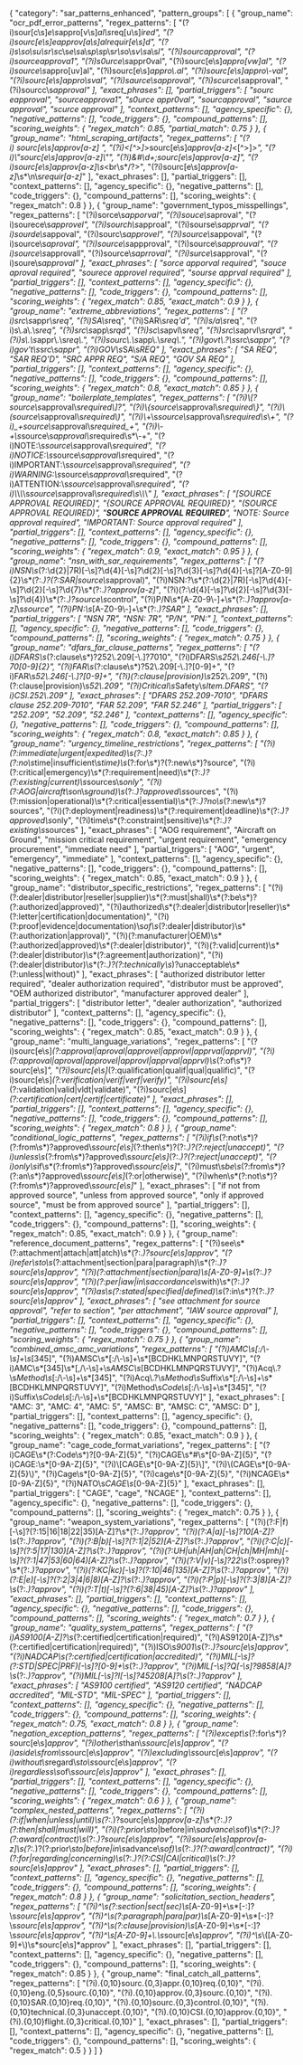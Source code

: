 {
  "category": "sar_patterns_enhanced",
  "pattern_groups": [
    {
      "group_name": "ocr_pdf_error_patterns",
      "regex_patterns": [
        "(?i)sour[c\\s]*e\\s*appro[v\\s]*al\\s*req[u\\s]*ired",
        "(?i)sourc[e\\s]*eapprov[a\\s]*alrequir[e\\s]*d",
        "(?i)s\\s*o\\s*u\\s*r\\s*c\\s*e\\s*a\\s*p\\s*p\\s*r\\s*o\\s*v\\s*a\\s*l",
        "(?i)sourcapproval",
        "(?i)sourceapprova1",
        "(?i)s0urce\\s*appr0val",
        "(?i)sourc[e\\s]*appro[vw]al",
        "(?i)source\\s*appro[uv]al",
        "(?i)sourc[e\\s]*appro\\.al",
        "(?i)sourc[e\\s]*appro\\-val",
        "(?i)sourc[e\\s]*appro\\s*val",
        "(?i)saurce\\s*approval",
        "(?i)scurce\\s*approval",
        "(?i)sourcc\\s*approval"
      ],
      "exact_phrases": [],
      "partial_triggers": [
        "sourc eapproval",
        "sourceapprova1",
        "s0urce appr0val",
        "sourcapproval",
        "saurce approval",
        "scurce approval"
      ],
      "context_patterns": [],
      "agency_specific": {},
      "negative_patterns": [],
      "code_triggers": {},
      "compound_patterns": [],
      "scoring_weights": {
        "regex_match": 0.85,
        "partial_match": 0.75
      }
    },
    {
      "group_name": "html_scraping_artifacts",
      "regex_patterns": [
        "(?i)&nbsp;sourc[e\\s]*approv[a-z]*&nbsp;",
        "(?i)<[^>]*>sourc[e\\s]*approv[a-z]*<[^>]*>",
        "(?i)\\&quot;sourc[e\\s]*approv[a-z]*\\&quot;",
        "(?i)&#\\d+;sourc[e\\s]*approv[a-z]*",
        "(?i)sourc[e\\s]*approv[a-z]*\\s*<br\\s*/?>",
        "(?i)sourc[e\\s]*approv[a-z]*\\s*\\n\\s*requir[a-z]*"
      ],
      "exact_phrases": [],
      "partial_triggers": [],
      "context_patterns": [],
      "agency_specific": {},
      "negative_patterns": [],
      "code_triggers": {},
      "compound_patterns": [],
      "scoring_weights": {
        "regex_match": 0.8
      }
    },
    {
      "group_name": "government_typos_misspellings",
      "regex_patterns": [
        "(?i)sorce\\s*apporval",
        "(?i)souce\\s*aproval",
        "(?i)sourece\\s*approvel",
        "(?i)sourch\\s*approal",
        "(?i)sourse\\s*apprval",
        "(?i)sourde\\s*appoval",
        "(?i)sourc\\s*approvel",
        "(?i)source\\s*appoval",
        "(?i)source\\s*aproval",
        "(?i)source\\s*appproval",
        "(?i)source\\s*approuval",
        "(?i)source\\s*approvall",
        "(?i)source\\s*aprroval",
        "(?i)surce\\s*approval",
        "(?i)soure\\s*approval"
      ],
      "exact_phrases": [
        "sorce apporval required",
        "souce aproval required",
        "sourece approvel required",
        "sourse apprval required"
      ],
      "partial_triggers": [],
      "context_patterns": [],
      "agency_specific": {},
      "negative_patterns": [],
      "code_triggers": {},
      "compound_patterns": [],
      "scoring_weights": {
        "regex_match": 0.85,
        "exact_match": 0.9
      }
    },
    {
      "group_name": "extreme_abbreviations",
      "regex_patterns": [
        "(?i)src\\s*appr\\s*req",
        "(?i)SA\\s*req",
        "(?i)SAR\\s*req'd",
        "(?i)s/a\\s*req",
        "(?i)s\\.a\\.\\s*req",
        "(?i)src\\s*app\\s*rqd",
        "(?i)sc\\s*apvl\\s*req",
        "(?i)src\\s*aprvl\\s*rqrd",
        "(?i)s\\.\\s*appr\\.\\s*req\\.",
        "(?i)sourc\\.\\s*app\\.\\s*req\\.",
        "(?i)govt\\.?\\s*src\\s*appr",
        "(?i)gov't\\s*src\\s*appr",
        "(?i)GOV\\s*SA\\s*REQ"
      ],
      "exact_phrases": [
        "SA REQ",
        "SAR REQ'D",
        "SRC APPR REQ",
        "S/A REQ",
        "GOV SA REQ"
      ],
      "partial_triggers": [],
      "context_patterns": [],
      "agency_specific": {},
      "negative_patterns": [],
      "code_triggers": {},
      "compound_patterns": [],
      "scoring_weights": {
        "regex_match": 0.8,
        "exact_match": 0.85
      }
    },
    {
      "group_name": "boilerplate_templates",
      "regex_patterns": [
        "(?i)\\[?source\\s*approval\\s*required\\]?",
        "(?i)\\{source\\s*approval\\s*required\\}",
        "(?i)\\(source\\s*approval\\s*required\\)",
        "(?i)\\*+\\s*source\\s*approval\\s*required\\s*\\*+",
        "(?i)_+source\\s*approval\\s*required_+",
        "(?i)\\-+\\s*source\\s*approval\\s*required\\s*\\-+",
        "(?i)NOTE:\\s*source\\s*approval\\s*required",
        "(?i)NOTICE:\\s*source\\s*approval\\s*required",
        "(?i)IMPORTANT:\\s*source\\s*approval\\s*required",
        "(?i)WARNING:\\s*source\\s*approval\\s*required",
        "(?i)ATTENTION:\\s*source\\s*approval\\s*required",
        "(?i)\\*\\*\\*\\s*source\\s*approval\\s*required\\s*\\*\\*\\*"
      ],
      "exact_phrases": [
        "[SOURCE APPROVAL REQUIRED]",
        "{SOURCE APPROVAL REQUIRED}",
        "(SOURCE APPROVAL REQUIRED)",
        "***SOURCE APPROVAL REQUIRED***",
        "NOTE: Source approval required",
        "IMPORTANT: Source approval required"
      ],
      "partial_triggers": [],
      "context_patterns": [],
      "agency_specific": {},
      "negative_patterns": [],
      "code_triggers": {},
      "compound_patterns": [],
      "scoring_weights": {
        "regex_match": 0.9,
        "exact_match": 0.95
      }
    },
    {
      "group_name": "nsn_with_sar_requirements",
      "regex_patterns": [
        "(?i)NSN\\s*(?:\\d{2}|7R)[-\\s]?\\d{4}[-\\s]?\\d{2}[-\\s]?\\d{3}[-\\s]?\\d{4}[-\\s]?[A-Z0-9]{2}\\s*(?:.*)?(?:SAR|source\\s*approval)",
        "(?i)NSN:?\\s*(?:\\d{2}|7R)[-\\s]?\\d{4}[-\\s]?\\d{2}[-\\s]?\\d{7}\\s*(?:.*)?approv[a-z]*",
        "(?i)(?:\\d{4}[-\\s]?\\d{2}[-\\s]?\\d{3}[-\\s]?\\d{4})\\s*(?:.*)?source\\s*control",
        "(?i)P/N\\s*[A-Z0-9\\-]+\\s*(?:.*)?approv[a-z]*\\s*source",
        "(?i)PN:\\s*[A-Z0-9\\-]+\\s*(?:.*)?SAR"
      ],
      "exact_phrases": [],
      "partial_triggers": [
        "NSN 7R",
        "NSN: 7R",
        "P/N",
        "PN:"
      ],
      "context_patterns": [],
      "agency_specific": {},
      "negative_patterns": [],
      "code_triggers": {},
      "compound_patterns": [],
      "scoring_weights": {
        "regex_match": 0.75
      }
    },
    {
      "group_name": "dfars_far_clause_patterns",
      "regex_patterns": [
        "(?i)DFARS\\s*(?:clause\\s*)?252\\.209[-\\.]?7010",
        "(?i)DFARS\\s*252\\.246[-\\.]?70[0-9]{2}",
        "(?i)FAR\\s*(?:clause\\s*)?52\\.209[-\\.]?[0-9]+",
        "(?i)FAR\\s*52\\.246[-\\.]?[0-9]+",
        "(?i)(?:clause|provision)\\s*252\\.209",
        "(?i)(?:clause|provision)\\s*52\\.209",
        "(?i)Critical\\s*Safety\\s*Item.*DFARS",
        "(?i)CSI.*252\\.209"
      ],
      "exact_phrases": [
        "DFARS 252.209-7010",
        "DFARS clause 252.209-7010",
        "FAR 52.209",
        "FAR 52.246"
      ],
      "partial_triggers": [
        "252.209",
        "52.209",
        "52.246"
      ],
      "context_patterns": [],
      "agency_specific": {},
      "negative_patterns": [],
      "code_triggers": {},
      "compound_patterns": [],
      "scoring_weights": {
        "regex_match": 0.8,
        "exact_match": 0.85
      }
    },
    {
      "group_name": "urgency_timeline_restrictions",
      "regex_patterns": [
        "(?i)(?:immediate|urgent|expedited)\\s*(?:.*)?(?:no\\s*time|insufficient\\s*time)\\s*(?:for\\s*)?(?:new\\s*)?source",
        "(?i)(?:critical|emergency)\\s*(?:requirement|need)\\s*(?:.*)?(?:existing|current)\\s*sources\\s*only",
        "(?i)(?:AOG|aircraft\\s*on\\s*ground)\\s*(?:.*)?approved\\s*sources",
        "(?i)(?:mission|operational)\\s*(?:critical|essential)\\s*(?:.*)?no\\s*(?:new\\s*)?sources",
        "(?i)(?:deployment|readiness)\\s*(?:requirement|deadline)\\s*(?:.*)?approved\\s*only",
        "(?i)time\\s*(?:constraint|sensitive)\\s*(?:.*)?existing\\s*sources"
      ],
      "exact_phrases": [
        "AOG requirement",
        "Aircraft on Ground",
        "mission critical requirement",
        "urgent requirement",
        "emergency procurement",
        "immediate need"
      ],
      "partial_triggers": [
        "AOG",
        "urgent",
        "emergency",
        "immediate"
      ],
      "context_patterns": [],
      "agency_specific": {},
      "negative_patterns": [],
      "code_triggers": {},
      "compound_patterns": [],
      "scoring_weights": {
        "regex_match": 0.85,
        "exact_match": 0.9
      }
    },
    {
      "group_name": "distributor_specific_restrictions",
      "regex_patterns": [
        "(?i)(?:dealer|distributor|reseller|supplier)\\s*(?:must|shall)\\s*(?:be\\s*)?(?:authorized|approved)",
        "(?i)authorized\\s*(?:dealer|distributor|reseller)\\s*(?:letter|certification|documentation)",
        "(?i)(?:proof|evidence|documentation)\\s*of\\s*(?:dealer|distributor)\\s*(?:authorization|approval)",
        "(?i)(?:manufacturer|OEM)\\s*(?:authorized|approved)\\s*(?:dealer|distributor)",
        "(?i)(?:valid|current)\\s*(?:dealer|distributor)\\s*(?:agreement|authorization)",
        "(?i)(?:dealer|distributor)\\s*(?:.*)?(?:technically\\s*)?unacceptable\\s*(?:unless|without)"
      ],
      "exact_phrases": [
        "authorized distributor letter required",
        "dealer authorization required",
        "distributor must be approved",
        "OEM authorized distributor",
        "manufacturer approved dealer"
      ],
      "partial_triggers": [
        "distributor letter",
        "dealer authorization",
        "authorized distributor"
      ],
      "context_patterns": [],
      "agency_specific": {},
      "negative_patterns": [],
      "code_triggers": {},
      "compound_patterns": [],
      "scoring_weights": {
        "regex_match": 0.85,
        "exact_match": 0.9
      }
    },
    {
      "group_name": "multi_language_variations",
      "regex_patterns": [
        "(?i)sourc[e\\s]*(?:approval|aproval|approvel|approvl|apprval|apprvl)",
        "(?i)(?:approval|aproval|approvel|approvl|apprval|apprvl)\\s*(?:of\\s*)?sourc[e\\s]*",
        "(?i)sourc[e\\s]*(?:qualification|qualif|qual|qualific)",
        "(?i)sourc[e\\s]*(?:verification|verif|verf|verify)",
        "(?i)sourc[e\\s]*(?:validation|valid|vldt|validate)",
        "(?i)sourc[e\\s]*(?:certification|cert|certif|certificate)"
      ],
      "exact_phrases": [],
      "partial_triggers": [],
      "context_patterns": [],
      "agency_specific": {},
      "negative_patterns": [],
      "code_triggers": {},
      "compound_patterns": [],
      "scoring_weights": {
        "regex_match": 0.8
      }
    },
    {
      "group_name": "conditional_logic_patterns",
      "regex_patterns": [
        "(?i)if\\s*(?:not\\s*)?(?:from\\s*)?approved\\s*sourc[e\\s]*(?:then\\s*)?(?:.*)?(?:reject|unaccept)",
        "(?i)unless\\s*(?:from\\s*)?approved\\s*sourc[e\\s]*(?:.*)?(?:reject|unaccept)",
        "(?i)only\\s*if\\s*(?:from\\s*)?approved\\s*sourc[e\\s]*",
        "(?i)must\\s*be\\s*(?:from\\s*)?(?:an\\s*)?approved\\s*sourc[e\\s]*(?:or|otherwise)",
        "(?i)when\\s*(?:not\\s*)?(?:from\\s*)?approved\\s*sourc[e\\s]*"
      ],
      "exact_phrases": [
        "if not from approved source",
        "unless from approved source",
        "only if approved source",
        "must be from approved source"
      ],
      "partial_triggers": [],
      "context_patterns": [],
      "agency_specific": {},
      "negative_patterns": [],
      "code_triggers": {},
      "compound_patterns": [],
      "scoring_weights": {
        "regex_match": 0.85,
        "exact_match": 0.9
      }
    },
    {
      "group_name": "reference_document_patterns",
      "regex_patterns": [
        "(?i)see\\s*(?:attachment|attach|att|atch)\\s*(?:.*)?sourc[e\\s]*approv",
        "(?i)refer\\s*to\\s*(?:attachment|section|para|paragraph)\\s*(?:.*)?sourc[e\\s]*approv",
        "(?i)(?:attachment|section|para)\\s*[A-Z0-9]+\\s*(?:.*)?sourc[e\\s]*approv",
        "(?i)(?:per|iaw|in\\s*accordance\\s*with)\\s*(?:.*)?sourc[e\\s]*approv",
        "(?i)as\\s*(?:stated|specified|defined)\\s*(?:in\\s*)?(?:.*)?sourc[e\\s]*approv"
      ],
      "exact_phrases": [
        "see attachment for source approval",
        "refer to section",
        "per attachment",
        "IAW source approval"
      ],
      "partial_triggers": [],
      "context_patterns": [],
      "agency_specific": {},
      "negative_patterns": [],
      "code_triggers": {},
      "compound_patterns": [],
      "scoring_weights": {
        "regex_match": 0.75
      }
    },
    {
      "group_name": "combined_amsc_amc_variations",
      "regex_patterns": [
        "(?i)AMC\\s*[:/\\-\\s]+\\s*[345]",
        "(?i)AMSC\\s*[:/\\-\\s]+\\s*[BCDHKLMNPQRSTUVY]",
        "(?i)AMC\\s*[345]\\s*[,/\\-\\s]+\\s*AMSC\\s*[BCDHKLMNPQRSTUVY]",
        "(?i)Acq\\.?\\s*Method\\s*[:/\\-\\s]+\\s*[345]",
        "(?i)Acq\\.?\\s*Method\\s*Suffix\\s*[:/\\-\\s]+\\s*[BCDHKLMNPQRSTUVY]",
        "(?i)Method\\s*Code\\s*[:/\\-\\s]+\\s*[345]",
        "(?i)Suffix\\s*Code\\s*[:/\\-\\s]+\\s*[BCDHKLMNPQRSTUVY]"
      ],
      "exact_phrases": [
        "AMC: 3",
        "AMC: 4",
        "AMC: 5",
        "AMSC: B",
        "AMSC: C",
        "AMSC: D"
      ],
      "partial_triggers": [],
      "context_patterns": [],
      "agency_specific": {},
      "negative_patterns": [],
      "code_triggers": {},
      "compound_patterns": [],
      "scoring_weights": {
        "regex_match": 0.85,
        "exact_match": 0.9
      }
    },
    {
      "group_name": "cage_code_format_variations",
      "regex_patterns": [
        "(?i)CAGE\\s*(?:Code\\s*)?[0-9A-Z]{5}",
        "(?i)CAGE\\s*#\\s*[0-9A-Z]{5}",
        "(?i)CAGE:\\s*[0-9A-Z]{5}",
        "(?i)\\[CAGE\\s*[0-9A-Z]{5}\\]",
        "(?i)\\(CAGE\\s*[0-9A-Z]{5}\\)",
        "(?i)Cage\\s*[0-9A-Z]{5}",
        "(?i)cage\\s*[0-9A-Z]{5}",
        "(?i)NCAGE\\s*[0-9A-Z]{5}",
        "(?i)NATO\\s*CAGE\\s*[0-9A-Z]{5}"
      ],
      "exact_phrases": [],
      "partial_triggers": [
        "CAGE",
        "cage",
        "NCAGE"
      ],
      "context_patterns": [],
      "agency_specific": {},
      "negative_patterns": [],
      "code_triggers": {},
      "compound_patterns": [],
      "scoring_weights": {
        "regex_match": 0.75
      }
    },
    {
      "group_name": "weapon_system_variations",
      "regex_patterns": [
        "(?i)(?:F|f)[-\\s]?(?:15|16|18|22|35)[A-Z]?\\s*(?:.*)?approv",
        "(?i)(?:A|a)[-\\s]?10[A-Z]?\\s*(?:.*)?approv",
        "(?i)(?:B|b)[-\\s]?(?:1|2|52)[A-Z]?\\s*(?:.*)?approv",
        "(?i)(?:C|c)[-\\s]?(?:5|17|130)[A-Z]?\\s*(?:.*)?approv",
        "(?i)(?:UH|uh|AH|ah|CH|ch|MH|mh)[-\\s]?(?:1|47|53|60|64)[A-Z]?\\s*(?:.*)?approv",
        "(?i)(?:V|v)[-\\s]?22\\s*(?:osprey)?\\s*(?:.*)?approv",
        "(?i)(?:KC|kc)[-\\s]?(?:10|46|135)[A-Z]?\\s*(?:.*)?approv",
        "(?i)(?:E|e)[-\\s]?(?:2|3|4|6|8)[A-Z]?\\s*(?:.*)?approv",
        "(?i)(?:P|p)[-\\s]?(?:3|8)[A-Z]?\\s*(?:.*)?approv",
        "(?i)(?:T|t)[-\\s]?(?:6|38|45)[A-Z]?\\s*(?:.*)?approv"
      ],
      "exact_phrases": [],
      "partial_triggers": [],
      "context_patterns": [],
      "agency_specific": {},
      "negative_patterns": [],
      "code_triggers": {},
      "compound_patterns": [],
      "scoring_weights": {
        "regex_match": 0.7
      }
    },
    {
      "group_name": "quality_system_patterns",
      "regex_patterns": [
        "(?i)AS9100[A-Z]?\\s*(?:certified|certification|required)",
        "(?i)AS9120[A-Z]?\\s*(?:certified|certification|required)",
        "(?i)ISO\\s*9001\\s*(?:.*)?sourc[e\\s]*approv",
        "(?i)NADCAP\\s*(?:certified|certification|accredited)",
        "(?i)MIL[-\\s]?(?:STD|SPEC|PRF)[-\\s]?[0-9]+\\s*(?:.*)?approv",
        "(?i)MIL[-\\s]?Q[-\\s]?9858[A]?\\s*(?:.*)?approv",
        "(?i)MIL[-\\s]?I[-\\s]?45208[A]?\\s*(?:.*)?approv"
      ],
      "exact_phrases": [
        "AS9100 certified",
        "AS9120 certified",
        "NADCAP accredited",
        "MIL-STD",
        "MIL-SPEC"
      ],
      "partial_triggers": [],
      "context_patterns": [],
      "agency_specific": {},
      "negative_patterns": [],
      "code_triggers": {},
      "compound_patterns": [],
      "scoring_weights": {
        "regex_match": 0.75,
        "exact_match": 0.8
      }
    },
    {
      "group_name": "negation_exception_patterns",
      "regex_patterns": [
        "(?i)except\\s*(?:for\\s*)?sourc[e\\s]*approv",
        "(?i)other\\s*than\\s*sourc[e\\s]*approv",
        "(?i)aside\\s*from\\s*sourc[e\\s]*approv",
        "(?i)excluding\\s*sourc[e\\s]*approv",
        "(?i)without\\s*regard\\s*to\\s*sourc[e\\s]*approv",
        "(?i)regardless\\s*of\\s*sourc[e\\s]*approv"
      ],
      "exact_phrases": [],
      "partial_triggers": [],
      "context_patterns": [],
      "agency_specific": {},
      "negative_patterns": [],
      "code_triggers": {},
      "compound_patterns": [],
      "scoring_weights": {
        "regex_match": 0.6
      }
    },
    {
      "group_name": "complex_nested_patterns",
      "regex_patterns": [
        "(?i)(?:if|when|unless|until)\\s*(?:.*)?sourc[e\\s]*approv[a-z]*\\s*(?:.*)?(?:then|shall|must|will)",
        "(?i)(?:prior\\s*to|before|in\\s*advance\\s*of)\\s*(?:.*)?(?:award|contract)\\s*(?:.*)?sourc[e\\s]*approv",
        "(?i)sourc[e\\s]*approv[a-z]*\\s*(?:.*)?(?:prior\\s*to|before|in\\s*advance\\s*of)\\s*(?:.*)?(?:award|contract)",
        "(?i)(?:for|regarding|concerning)\\s*(?:.*)?(?:CSI|CAI|critical)\\s*(?:.*)?sourc[e\\s]*approv"
      ],
      "exact_phrases": [],
      "partial_triggers": [],
      "context_patterns": [],
      "agency_specific": {},
      "negative_patterns": [],
      "code_triggers": {},
      "compound_patterns": [],
      "scoring_weights": {
        "regex_match": 0.8
      }
    },
    {
      "group_name": "solicitation_section_headers",
      "regex_patterns": [
        "(?i)^\\s*(?:section|sect|sec)\\s*[A-Z0-9]+\\s*[-:]?\\s*sourc[e\\s]*approv",
        "(?i)^\\s*(?:paragraph|para|par)\\s*[A-Z0-9]+\\s*[-:]?\\s*sourc[e\\s]*approv",
        "(?i)^\\s*(?:clause|provision)\\s*[A-Z0-9]+\\s*[-:]?\\s*sourc[e\\s]*approv",
        "(?i)^\\s*[A-Z0-9]+\\.\\s*sourc[e\\s]*approv",
        "(?i)^\\s*\\([A-Z0-9]+\\)\\s*sourc[e\\s]*approv"
      ],
      "exact_phrases": [],
      "partial_triggers": [],
      "context_patterns": [],
      "agency_specific": {},
      "negative_patterns": [],
      "code_triggers": {},
      "compound_patterns": [],
      "scoring_weights": {
        "regex_match": 0.85
      }
    },
    {
      "group_name": "final_catch_all_patterns",
      "regex_patterns": [
        "(?i).{0,10}sourc.{0,3}appr.{0,10}req.{0,10}",
        "(?i).{0,10}eng.{0,5}sourc.{0,10}",
        "(?i).{0,10}approv.{0,3}sourc.{0,10}",
        "(?i).{0,10}SAR.{0,10}req.{0,10}",
        "(?i).{0,10}sourc.{0,3}control.{0,10}",
        "(?i).{0,10}technical.{0,3}unaccept.{0,10}",
        "(?i).{0,10}CSI.{0,10}approv.{0,10}",
        "(?i).{0,10}flight.{0,3}critical.{0,10}"
      ],
      "exact_phrases": [],
      "partial_triggers": [],
      "context_patterns": [],
      "agency_specific": {},
      "negative_patterns": [],
      "code_triggers": {},
      "compound_patterns": [],
      "scoring_weights": {
        "regex_match": 0.5
      }
    }
  ]
}